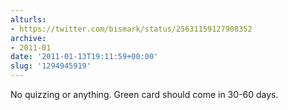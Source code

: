 ```yaml
---
alturls:
- https://twitter.com/bismark/status/25631159127908352
archive:
- 2011-01
date: '2011-01-13T19:11:59+00:00'
slug: '1294945919'
---
```


No quizzing or anything. Green card should come in 30-60 days.

